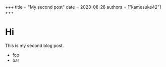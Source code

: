 +++
title = "My second post"
date = 2023-08-28
authors = ["kamesuke42"]
+++

# Hi

This is my second blog post.

- foo
- bar
